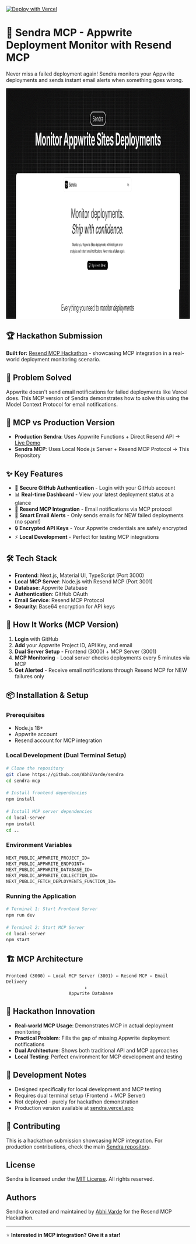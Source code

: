 [![Deploy with Vercel](https://vercel.com/button)](https://vercel.com/new/clone?repository-url=https://github.com/AbhiVarde/abhivarde.in)

# 🚀 Sendra MCP - Appwrite Deployment Monitor with Resend MCP

Never miss a failed deployment again! Sendra monitors your Appwrite deployments and sends instant email alerts when something goes wrong.

<img width="1200" height="630" alt="og-image" src="./public/og-image.png" />

## 🏆 Hackathon Submission
**Built for:** [Resend MCP Hackathon](https://resend.com/blog/resend-mcp-hackathon) - showcasing MCP integration in a real-world deployment monitoring scenario.

## 🎯 Problem Solved
Appwrite doesn't send email notifications for failed deployments like Vercel does. This MCP version of Sendra demonstrates how to solve this using the Model Context Protocol for email notifications.

## 🔄 MCP vs Production Version
- **Production Sendra**: Uses Appwrite Functions + Direct Resend API → [Live Demo](https://sendra.vercel.app)
- **Sendra MCP**: Uses Local Node.js Server + Resend MCP Protocol → This Repository

## ✨ Key Features
- 🔐 **Secure GitHub Authentication** - Login with your GitHub account
- 📊 **Real-time Dashboard** - View your latest deployment status at a glance
- 🤖 **Resend MCP Integration** - Email notifications via MCP protocol
- 📧 **Smart Email Alerts** - Only sends emails for NEW failed deployments (no spam!)
- 🔒 **Encrypted API Keys** - Your Appwrite credentials are safely encrypted
- ⚡ **Local Development** - Perfect for testing MCP integrations

## 🛠️ Tech Stack
- **Frontend**: Next.js, Material UI, TypeScript (Port 3000)
- **Local MCP Server**: Node.js with Resend MCP (Port 3001)
- **Database**: Appwrite Database
- **Authentication**: GitHub OAuth
- **Email Service**: Resend MCP Protocol
- **Security**: Base64 encryption for API keys

## 🚀 How It Works (MCP Version)
1. **Login** with GitHub
2. **Add** your Appwrite Project ID, API Key, and email
3. **Dual Server Setup** - Frontend (3000) + MCP Server (3001)
4. **MCP Monitoring** - Local server checks deployments every 5 minutes via MCP
5. **Get Alerted** - Receive email notifications through Resend MCP for NEW failures only

## 📦 Installation & Setup

### Prerequisites
- Node.js 18+
- Appwrite account
- Resend account for MCP integration

### Local Development (Dual Terminal Setup)
```bash
# Clone the repository
git clone https://github.com/AbhiVarde/sendra
cd sendra-mcp

# Install frontend dependencies
npm install

# Install MCP server dependencies
cd local-server
npm install
cd ..
```

### Environment Variables
```env
NEXT_PUBLIC_APPWRITE_PROJECT_ID=
NEXT_PUBLIC_APPWRITE_ENDPOINT=
NEXT_PUBLIC_APPWRITE_DATABASE_ID=
NEXT_PUBLIC_APPWRITE_COLLECTION_ID=
NEXT_PUBLIC_FETCH_DEPLOYMENTS_FUNCTION_ID=
```

### Running the Application
```bash
# Terminal 1: Start Frontend Server
npm run dev

# Terminal 2: Start MCP Server
cd local-server
npm start
```

## 🏗️ MCP Architecture
```
Frontend (3000) ↔ Local MCP Server (3001) ↔ Resend MCP ↔ Email Delivery
                              ↕
                        Appwrite Database
```

## 🎯 Hackathon Innovation
- **Real-world MCP Usage**: Demonstrates MCP in actual deployment monitoring
- **Practical Problem**: Fills the gap of missing Appwrite deployment notifications
- **Dual Architecture**: Shows both traditional API and MCP approaches
- **Local Testing**: Perfect environment for MCP development and testing

## 🚧 Development Notes
- Designed specifically for local development and MCP testing
- Requires dual terminal setup (Frontend + MCP Server)
- Not deployed - purely for hackathon demonstration
- Production version available at [sendra.vercel.app](https://sendra.vercel.app)

## 🤝 Contributing
This is a hackathon submission showcasing MCP integration. 
For production contributions, check the main [Sendra repository](https://github.com/AbhiVarde/sendra).

## License

Sendra is licensed under the [MIT License](http://choosealicense.com/licenses/mit/). All rights reserved.

## Authors

Sendra is created and maintained by [Abhi Varde](https://www.abhivarde.in/) for the Resend MCP Hackathon.

---
⭐ **Interested in MCP integration? Give it a star!**